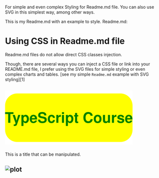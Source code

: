 For simple and even complex Styling for Readme.md file. You can also use SVG in this simplest way, among other ways.

This is my Readme.md with an example to style. Readme.md:

# Using CSS in Readme.md file

Readme.md files do not allow direct CSS classes injection.

Though, there are several ways you can inject a CSS file or link into your README.md file, I prefer using the SVG files for simple styling or even complex charts and tables. [see my simple `Readme.md` example with SVG styling][1]

## ![plot](./title.svg)

This is a title that can be manipulated.

## ![plot](./subTitle.svg)
